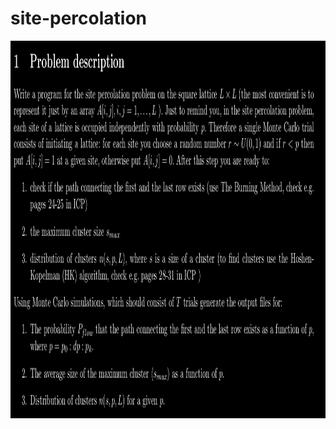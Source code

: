 # site-percolation

<img title="spring-rest-2-ts" alt="spring-rest-2-ts" width="1057px" height="604px" src="https://github.com/albi23/site-percolation/blob/master/description/Desc.png?raw=true" />

